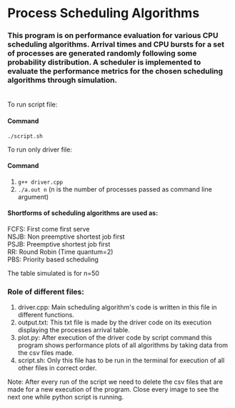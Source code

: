 # Process Scheduling Algorithms
### This program is on performance evaluation for various CPU scheduling algorithms. Arrival times and CPU bursts for a set of processes are generated randomly following some probability distribution. A scheduler is implemented to evaluate the performance metrics for the chosen scheduling algorithms through simulation.<br></br>


To run script file:
#### Command 
```./script.sh```

To run only driver file:
#### Command 
1) ```g++ driver.cpp```
2) ```./a.out n``` (n is the number of processes passed as command line argument)

#### Shortforms of scheduling algorithms are used as:
FCFS: First come first serve<br>
NSJB: Non preemptive shortest job first<br>
PSJB: Preemptive shortest job first<br>
RR: Round Robin (Time quantum=2)<br>
PBS: Priority based scheduling<br>

The table simulated is for n=50

### Role of different files:<br>
1) driver.cpp: Main scheduling algorithm's code is written in this file in different functions.<br>
2) output.txt: This txt file is made by the driver code on its execution displaying the processes arrival table.<br>
3) plot.py: After execution of the driver code by script command this program shows performance plots of all algorithms by taking data from the csv files made.<br>
4) script.sh: Only this file has to be run in the terminal for execution of all other files in correct order.<br>

Note: After every run of the script we need to delete the csv files that are made for a new execution of the program. Close every image to see the next one while python script is running.

